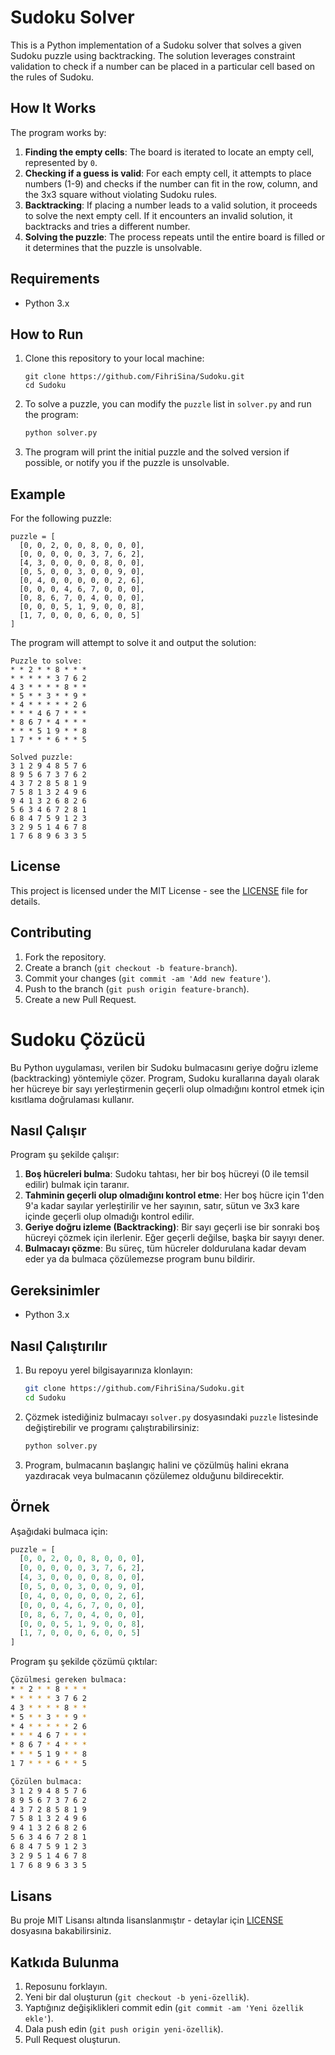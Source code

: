 # Sudoku Solver

This is a Python implementation of a Sudoku solver that solves a given Sudoku puzzle using backtracking. The solution leverages constraint validation to check if a number can be placed in a particular cell based on the rules of Sudoku. 

## How It Works

The program works by:

1. **Finding the empty cells**: The board is iterated to locate an empty cell, represented by `0`.
2. **Checking if a guess is valid**: For each empty cell, it attempts to place numbers (1-9) and checks if the number can fit in the row, column, and the 3x3 square without violating Sudoku rules.
3. **Backtracking**: If placing a number leads to a valid solution, it proceeds to solve the next empty cell. If it encounters an invalid solution, it backtracks and tries a different number.
4. **Solving the puzzle**: The process repeats until the entire board is filled or it determines that the puzzle is unsolvable.

## Requirements

- Python 3.x

## How to Run

1. Clone this repository to your local machine:
    ```
    git clone https://github.com/FihriSina/Sudoku.git
    cd Sudoku
    ```

2. To solve a puzzle, you can modify the `puzzle` list in `solver.py` and run the program:
    ```bash
    python solver.py
    ```

3. The program will print the initial puzzle and the solved version if possible, or notify you if the puzzle is unsolvable.

## Example

For the following puzzle:

```
puzzle = [
  [0, 0, 2, 0, 0, 8, 0, 0, 0],
  [0, 0, 0, 0, 0, 3, 7, 6, 2],
  [4, 3, 0, 0, 0, 0, 8, 0, 0],
  [0, 5, 0, 0, 3, 0, 0, 9, 0],
  [0, 4, 0, 0, 0, 0, 0, 2, 6],
  [0, 0, 0, 4, 6, 7, 0, 0, 0],
  [0, 8, 6, 7, 0, 4, 0, 0, 0],
  [0, 0, 0, 5, 1, 9, 0, 0, 8],
  [1, 7, 0, 0, 0, 6, 0, 0, 5]
]
```

The program will attempt to solve it and output the solution:

```
Puzzle to solve:
* * 2 * * 8 * * *
* * * * * 3 7 6 2
4 3 * * * * 8 * *
* 5 * * 3 * * 9 *
* 4 * * * * * 2 6
* * * 4 6 7 * * *
* 8 6 7 * 4 * * *
* * * 5 1 9 * * 8
1 7 * * * 6 * * 5

Solved puzzle:
3 1 2 9 4 8 5 7 6 
8 9 5 6 7 3 7 6 2 
4 3 7 2 8 5 8 1 9 
7 5 8 1 3 2 4 9 6 
9 4 1 3 2 6 8 2 6 
5 6 3 4 6 7 2 8 1 
6 8 4 7 5 9 1 2 3
3 2 9 5 1 4 6 7 8 
1 7 6 8 9 6 3 3 5
```

## License

This project is licensed under the MIT License - see the [LICENSE](LICENSE) file for details.

## Contributing

1. Fork the repository.
2. Create a branch (`git checkout -b feature-branch`).
3. Commit your changes (`git commit -am 'Add new feature'`).
4. Push to the branch (`git push origin feature-branch`).
5. Create a new Pull Request.





# Sudoku Çözücü

Bu Python uygulaması, verilen bir Sudoku bulmacasını geriye doğru izleme (backtracking) yöntemiyle çözer. Program, Sudoku kurallarına dayalı olarak her hücreye bir sayı yerleştirmenin geçerli olup olmadığını kontrol etmek için kısıtlama doğrulaması kullanır.

## Nasıl Çalışır

Program şu şekilde çalışır:

1. **Boş hücreleri bulma**: Sudoku tahtası, her bir boş hücreyi (0 ile temsil edilir) bulmak için taranır.
2. **Tahminin geçerli olup olmadığını kontrol etme**: Her boş hücre için 1'den 9'a kadar sayılar yerleştirilir ve her sayının, satır, sütun ve 3x3 kare içinde geçerli olup olmadığı kontrol edilir.
3. **Geriye doğru izleme (Backtracking)**: Bir sayı geçerli ise bir sonraki boş hücreyi çözmek için ilerlenir. Eğer geçerli değilse, başka bir sayıyı dener.
4. **Bulmacayı çözme**: Bu süreç, tüm hücreler doldurulana kadar devam eder ya da bulmaca çözülemezse program bunu bildirir.

## Gereksinimler

- Python 3.x

## Nasıl Çalıştırılır

1. Bu repoyu yerel bilgisayarınıza klonlayın:
    ```bash
    git clone https://github.com/FihriSina/Sudoku.git
    cd Sudoku
    ```

2. Çözmek istediğiniz bulmacayı `solver.py` dosyasındaki `puzzle` listesinde değiştirebilir ve programı çalıştırabilirsiniz:
    ```bash
    python solver.py
    ```

3. Program, bulmacanın başlangıç halini ve çözülmüş halini ekrana yazdıracak veya bulmacanın çözülemez olduğunu bildirecektir.

## Örnek

Aşağıdaki bulmaca için:

```python
puzzle = [
  [0, 0, 2, 0, 0, 8, 0, 0, 0],
  [0, 0, 0, 0, 0, 3, 7, 6, 2],
  [4, 3, 0, 0, 0, 0, 8, 0, 0],
  [0, 5, 0, 0, 3, 0, 0, 9, 0],
  [0, 4, 0, 0, 0, 0, 0, 2, 6],
  [0, 0, 0, 4, 6, 7, 0, 0, 0],
  [0, 8, 6, 7, 0, 4, 0, 0, 0],
  [0, 0, 0, 5, 1, 9, 0, 0, 8],
  [1, 7, 0, 0, 0, 6, 0, 0, 5]
]
```

Program şu şekilde çözümü çıktılar:

```bash
Çözülmesi gereken bulmaca:
* * 2 * * 8 * * *
* * * * * 3 7 6 2
4 3 * * * * 8 * *
* 5 * * 3 * * 9 *
* 4 * * * * * 2 6
* * * 4 6 7 * * *
* 8 6 7 * 4 * * *
* * * 5 1 9 * * 8
1 7 * * * 6 * * 5

Çözülen bulmaca:
3 1 2 9 4 8 5 7 6 
8 9 5 6 7 3 7 6 2 
4 3 7 2 8 5 8 1 9 
7 5 8 1 3 2 4 9 6 
9 4 1 3 2 6 8 2 6 
5 6 3 4 6 7 2 8 1 
6 8 4 7 5 9 1 2 3
3 2 9 5 1 4 6 7 8 
1 7 6 8 9 6 3 3 5
```

## Lisans

Bu proje MIT Lisansı altında lisanslanmıştır - detaylar için [LICENSE](LICENSE) dosyasına bakabilirsiniz.

## Katkıda Bulunma

1. Reposunu forklayın.
2. Yeni bir dal oluşturun (`git checkout -b yeni-özellik`).
3. Yaptığınız değişiklikleri commit edin (`git commit -am 'Yeni özellik ekle'`).
4. Dala push edin (`git push origin yeni-özellik`).
5. Pull Request oluşturun.
